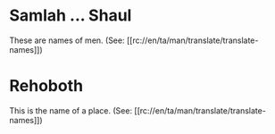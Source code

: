 # Samlah ... Shaul

These are names of men. (See: [[rc://en/ta/man/translate/translate-names]])

# Rehoboth

This is the name of a place. (See: [[rc://en/ta/man/translate/translate-names]])

